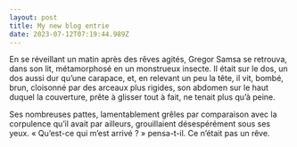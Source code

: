 ```yaml
---
layout: post
title: My new blog entrie
date: 2023-07-12T07:19:44.989Z
---
```

En se réveillant un matin après des rêves agités, Gregor Samsa se retrouva, dans son lit, métamorphosé en un monstrueux insecte. Il était sur le dos, un dos aussi dur qu’une carapace, et, en relevant un peu la tête, il vit, bombé, brun, cloisonné par des arceaux plus rigides, son abdomen sur le haut duquel la couverture, prête à glisser tout à fait, ne tenait plus qu’à peine.

Ses nombreuses pattes, lamentablement grêles par comparaison avec la corpulence qu’il avait par ailleurs, grouillaient désespérément sous ses yeux. « Qu’est-ce qui m’est arrivé ? » pensa-t-il. Ce n’était pas un rêve.
